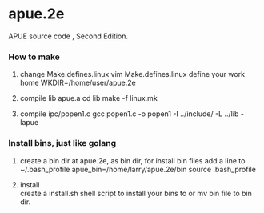 # apue.2e
APUE source code , Second Edition.

### How to make
1. change Make.defines.linux
vim Make.defines.linux
define your work home
WKDIR=/home/user/apue.2e

2. compile lib apue.a
cd lib
make -f linux.mk

3. compile ipc/popen1.c
gcc popen1.c -o popen1 -I ../include/ -L ../lib -lapue


### Install bins, just like golang
1. create a bin dir at apue.2e, as bin dir, for install bin files
add a line to ~/.bash_profile
apue_bin=/home/larry/apue.2e/bin
source .bash_profile

2. install  
create a install.sh shell script to install your bins to 
or mv bin file to bin dir.


